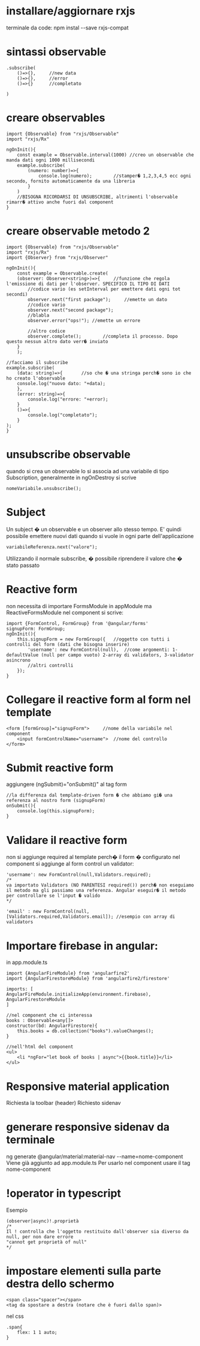 # installare/aggiornare rxjs
terminale da code: npm instal --save rxjs-compat

# sintassi observable
```
.subscribe(
	()=>{},		//new data
	()=>{},		//error
	()=>{}		//completato

)
```
# creare observables
```
import {Observable} from "rxjs/Observable"
import "rxjs/Rx"
```
```
ngOnInit(){
	const example = Observable.interval(1000) //creo un observable che manda dati ogni 1000 millisecondi
	example.subscribe(
		(numero: number)=>{
			console.log(numero);		//stamper� 1,2,3,4,5 ecc ogni secondo, fornito automaticamente da una libreria
		}
	)
	//BISOGNA RICORDARSI DI UNSUBSCRIBE, altrimenti l'observable rimarr� attivo anche fuori dal component
}
```
# creare observable metodo 2
```
import {Observable} from "rxjs/Observable"
import "rxjs/Rx"
import {Observer} from "rxjs/Observer"
```
```
ngOnInit(){
	const example = Observable.create(
	(observer: Observer<string>)=>{		//funzione che regola l'emissione di dati per l'observer. SPECIFICO IL TIPO DI DATI
		//codice vario (es setInterval per emettere dati ogni tot secondi)
		observer.next("first package");		//emette un dato
		//codice vario
		observer.next("second package");
		//blabla
		observer.error("ops!"); //emette un errore

		//altro codice
		observer.complete();		//completa il processo. Dopo questo nessun altro dato verr� inviato
	}
	);

//facciamo il subscribe
example.subscribe(
	(data: string)=>{		//so che � una stringa perch� sono io che ho creato l'observable
	console.log("nuovo dato: "+data);
	},
	(error: string)=>{
		console.log("errore: "+error);
	}
	()=>{
		console.log("completato");
	}
);
}
```

# unsubscribe observable
quando si crea un observable lo si associa ad una variabile di tipo Subscription,
generalmente in ngOnDestroy si scrive
```
nomeVariabile.unsubscribe();
```

# Subject
Un subject � un observable e un observer allo stesso tempo. E' quindi possibile emettere nuovi dati quando si vuole in ogni parte dell'applicazione
```
variabileReferenza.next("valore");
```
Utilizzando il normale subscribe, � possibile riprendere il valore che � stato passato



# Reactive form
non necessita di importare FormsModule in appModule ma ReactiveFormsModule
nel component si scrive:
```
import {FormControl, FormGroup} from '@angular/forms'
signupForm: FormGroup;
ngOnInit(){
	this.signupForm = new FormGroup({	//oggetto con tutti i controlli del form (dati che bisogna inserire)
		'username': new FormControl(null),	//come argomenti: 1-defaultValue (null per campo vuoto) 2-array di validators, 3-validator asincrono
		//altri controlli
	});
}
```
# Collegare il reactive form al form nel template
```
<form [formGroup]="signupForm">		//nome della variabile nel component
	<input formControlName="username">	//nome del controllo
</form>
```
# Submit reactive form
aggiungere (ngSubmit)="onSubmit()" al tag form
```
//la differenza dal template-driven form � che abbiamo gi� una referenza al nostro form (signupForm)
onSubmit(){
	console.log(this.signupForm);
}
```

# Validare il reactive form
non si aggiunge required al template perch� il form � configurato nel component
si aggiunge al form control un validator:
```
'username': new FormControl(null,Validators.required);
/*
va importato Validators (NO PARENTESI required()) perch� non eseguiamo il metodo ma gli passiamo una referenza. Angular eseguir� il metodo per controllare se l'input � valido
*/

'email' : new FormControl(null,[Validators.required,Validators.email]);	//esempio con array di validators
```



# Importare firebase in angular:
in app.module.ts
```
import {AngularFireModule} from 'angularfire2'
import {AngularFirestoreModule} from 'angularfire2/firestore'

imports: [
AngularFireModule.initializeApp(environment.firebase),
AngularFirestoreModule
]
```
```
//nel component che ci interessa
books : Observable<any[]>
constructor(bd: AngularFirestore){
	this.books = db.collection("books").valueChanges();
}
```
```
//nell'html del component
<ul>
	<li *ngFor="let book of books | async">{{book.title}}</li>
</ul>
```

# Responsive material application
Richiesta la toolbar (header)
Richiesto sidenav

# generare responsive sidenav da terminale
ng generate @angular/material:material-nav --name=nome-component
Viene già aggiunto ad app.module.ts
Per usarlo nel component usare il tag nome-component

# !operator in typescript
Esempio
```
(observer|async)!.proprietà
/*
Il ! controlla che l'oggetto restituito dall'observer sia diverso da null, per non dare errore
"cannot get proprietà of null"
*/
```

# impostare elementi sulla parte destra dello schermo
```
<span class="spacer"></span>
<tag da spostare a destra (notare che è fuori dallo span)>
```
nel css
```
.span{
	flex: 1 1 auto;
}
```